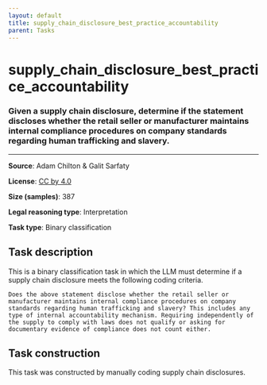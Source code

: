```yaml
---
layout: default
title: supply_chain_disclosure_best_practice_accountability
parent: Tasks
---
```

# supply_chain_disclosure_best_practice_accountability

### Given a supply chain disclosure, determine if the statement discloses whether the retail seller or manufacturer maintains internal compliance procedures on company standards regarding human trafficking and slavery.
---



**Source**: Adam Chilton & Galit Sarfaty

**License**: [CC by 4.0](https://creativecommons.org/licenses/by/4.0/)

**Size (samples)**: 387

**Legal reasoning type**: Interpretation

**Task type**: Binary classification

## Task description

This is a binary classification task in which the LLM must determine if a supply chain disclosure meets the following coding criteria.

```text
Does the above statement disclose whether the retail seller or manufacturer maintains internal compliance procedures on company standards regarding human trafficking and slavery? This includes any type of internal accountability mechanism. Requiring independently of the supply to comply with laws does not qualify or asking for documentary evidence of compliance does not count either. 
```

## Task construction

This task was constructed by manually coding supply chain disclosures.


